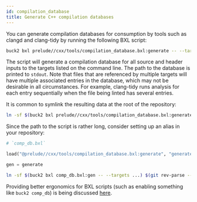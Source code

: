 ```yaml
---
id: compilation_database
title: Generate C++ compilation databases
---
```


You can generate compilation databases for consumption by tools such as clangd
and clang-tidy by running the following BXL script:

```sh
buck2 bxl prelude//cxx/tools/compilation_database.bxl:generate -- --targets ...
```

The script will generate a compilation database for all source and header inputs
to the targets listed on the command line. The path to the database is printed
to `stdout`. Note that files that are referenced by multiple targets will have
multiple associated entries in the database, which may not be desirable in all
circumstances. For example, clang-tidy runs analysis for each entry sequentially
when the file being linted has several entries.

It is common to symlink the resulting data at the root of the repository:

```sh
ln -sf $(buck2 bxl prelude//cxx/tools/compilation_database.bxl:generate -- --targets ...) $(git rev-parse --show-toplevel)
```

Since the path to the script is rather long, consider setting up an alias in
your repository:

```python
# `comp_db.bxl`

load("@prelude//cxx/tools/compilation_database.bxl:generate", "generate")

gen = generate
```

```sh
ln -sf $(buck2 bxl comp_db.bxl:gen -- --targets ...) $(git rev-parse --show-toplevel)
```

Providing better ergonomics for BXL scripts (such as enabling something like
`buck2 comp_db`) is being discussed
[here](https://github.com/facebook/buck2/issues/86).
